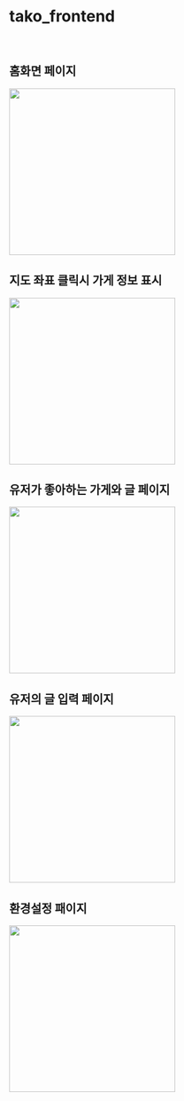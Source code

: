 # tako_frontend
<br/>

## 홈화면 페이지
<img src="https://user-images.githubusercontent.com/54203041/165264906-2c5b0a26-dd29-4946-8943-fbf50bebf796.png" width="300px"/>

<!-- ![tako-main](https://user-images.githubusercontent.com/54203041/165264906-2c5b0a26-dd29-4946-8943-fbf50bebf796.png) -->

## 지도 좌표 클릭시 가게 정보 표시
<img src="https://user-images.githubusercontent.com/54203041/165265088-d48683c6-71a8-40fc-b5c1-4943f3a1d3bf.png" width="300px"/>
<!-- ![tako-store](https://user-images.githubusercontent.com/54203041/165265088-d48683c6-71a8-40fc-b5c1-4943f3a1d3bf.png) -->

## 유저가 좋아하는 가게와 글 페이지
<img src="https://user-images.githubusercontent.com/54203041/165265114-2271bcfc-5194-469c-abb2-93db263c030e.png" width="300px"/>
<!-- ![tako-fav](https://user-images.githubusercontent.com/54203041/165265114-2271bcfc-5194-469c-abb2-93db263c030e.png) -->

## 유저의 글 입력 페이지
<img src="https://user-images.githubusercontent.com/54203041/165265134-9aec764b-699c-4598-b19d-8ed0d5af6539.png" width="300px"/>
<!-- ![tako-write](https://user-images.githubusercontent.com/54203041/165265134-9aec764b-699c-4598-b19d-8ed0d5af6539.png) -->

## 환경설정 패이지
<img src="https://user-images.githubusercontent.com/54203041/165265165-5d1da6dc-95b4-4ae4-821b-350a15f2116c.png" width="300px"/>
<!-- ![tako-setting](https://user-images.githubusercontent.com/54203041/165265165-5d1da6dc-95b4-4ae4-821b-350a15f2116c.png) -->
